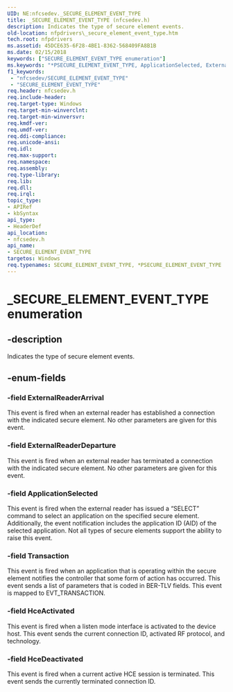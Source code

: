 ```yaml
---
UID: NE:nfcsedev._SECURE_ELEMENT_EVENT_TYPE
title: _SECURE_ELEMENT_EVENT_TYPE (nfcsedev.h)
description: Indicates the type of secure element events.
old-location: nfpdrivers\_secure_element_event_type.htm
tech.root: nfpdrivers
ms.assetid: 45DCE635-6F28-4BE1-8362-568409FA8B1B
ms.date: 02/15/2018
keywords: ["SECURE_ELEMENT_EVENT_TYPE enumeration"]
ms.keywords: "*PSECURE_ELEMENT_EVENT_TYPE, ApplicationSelected, ExternalReaderArrival, ExternalReaderDeparture, HceActivated, HceDeactivated, SECURE_ELEMENT_EVENT_TYPE, Transaction, _SECURE_ELEMENT_EVENT_TYPE, _SECURE_ELEMENT_EVENT_TYPE enumeration [Near-Field Proximity Drivers], nfcsedev/ApplicationSelected, nfcsedev/ExternalReaderArrival, nfcsedev/ExternalReaderDeparture, nfcsedev/HceActivated, nfcsedev/HceDeactivated, nfcsedev/Transaction, nfcsedev/_SECURE_ELEMENT_EVENT_TYPE, nfpdrivers._secure_element_event_type"
f1_keywords:
 - "nfcsedev/SECURE_ELEMENT_EVENT_TYPE"
 - "SECURE_ELEMENT_EVENT_TYPE"
req.header: nfcsedev.h
req.include-header: 
req.target-type: Windows
req.target-min-winverclnt: 
req.target-min-winversvr: 
req.kmdf-ver: 
req.umdf-ver: 
req.ddi-compliance: 
req.unicode-ansi: 
req.idl: 
req.max-support: 
req.namespace: 
req.assembly: 
req.type-library: 
req.lib: 
req.dll: 
req.irql: 
topic_type:
- APIRef
- kbSyntax
api_type:
- HeaderDef
api_location:
- nfcsedev.h
api_name:
- SECURE_ELEMENT_EVENT_TYPE
targetos: Windows
req.typenames: SECURE_ELEMENT_EVENT_TYPE, *PSECURE_ELEMENT_EVENT_TYPE
---
```


# _SECURE_ELEMENT_EVENT_TYPE enumeration


## -description


Indicates the type of secure element events.


## -enum-fields




### -field ExternalReaderArrival

This event is fired when an external reader has established a connection with the indicated secure element. No other parameters are given for this event.


### -field ExternalReaderDeparture

This event is fired when an external reader has terminated a connection with the indicated secure element. No other parameters are given for this event.


### -field ApplicationSelected

This event is fired when the external reader has issued a “SELECT” command to select an application on the specified secure element. Additionally, the event notification includes the application ID (AID) of the selected application. Not all types of secure elements support the ability to raise this event.


### -field Transaction

This event is fired when an application that is operating within the secure element notifies the controller that some form of action has occurred. This event sends a list of parameters that is coded in BER-TLV fields. This event is mapped to EVT_TRANSACTION.


### -field HceActivated

This event is fired when a listen mode interface is activated to the device host. This event sends the current connection ID, activated RF protocol, and technology.


### -field HceDeactivated

This event is fired when a current active HCE session is terminated. This event sends the currently terminated connection ID.

